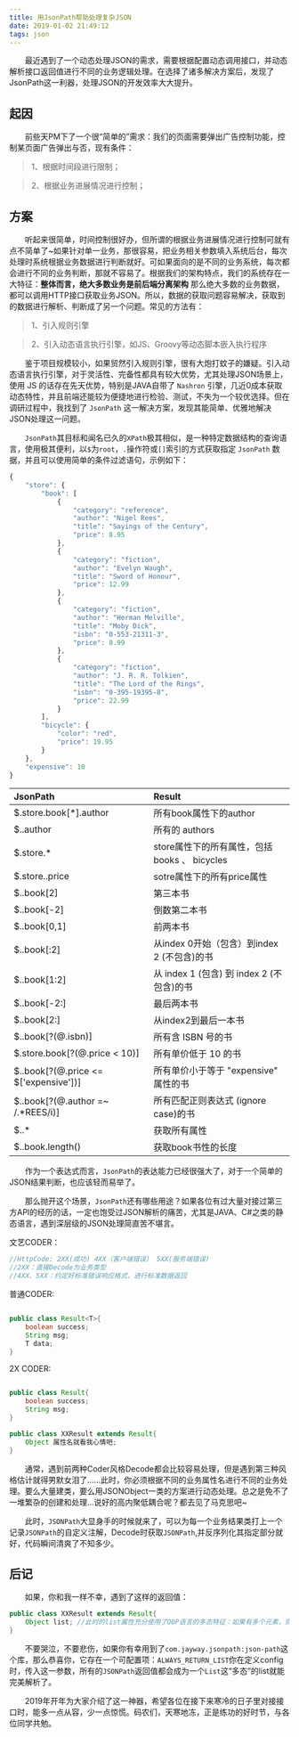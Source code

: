 ```yaml
---
title: 用JsonPath帮助处理复杂JSON
date: 2019-01-02 21:49:12
tags: json
---
```


&emsp;&emsp;最近遇到了一个动态处理JSON的需求，需要根据配置动态调用接口，并动态解析接口返回值进行不同的业务逻辑处理。在选择了诸多解决方案后，发现了JsonPath这一利器，处理JSON的开发效率大大提升。
<!-- more -->
## 起因
&emsp;&emsp;前些天PM下了一个很“简单的”需求：我们的页面需要弹出广告控制功能，控制某页面广告弹出与否，现有条件：
> 1、根据时间段进行限制；

>
> 2、根据业务进展情况进行控制；

## 方案
&emsp;&emsp;听起来很简单，时间控制很好办，但所谓的根据业务进展情况进行控制可就有点不简单了~如果针对单一业务，那很容易，把业务相关参数填入系统后台，每次处理时系统根据业务数据进行判断就好。可如果面向的是不同的业务系统，每次都会进行不同的业务判断，那就不容易了。根据我们的架构特点，我们的系统存在一大特征：**整体而言，绝大多数业务是前后端分离架构** 那么绝大多数的业务数据，都可以调用HTTP接口获取业务JSON。所以，数据的获取问题容易解决，获取到的数据进行解析、判断成了另一个问题。常见的方法有：
>1、引入规则引擎

>
>2、引入动态语言执行引擎，如JS、Groovy等动态脚本嵌入执行程序

&emsp;&emsp;鉴于项目规模较小，如果贸然引入规则引擎，很有大炮打蚊子的嫌疑。引入动态语言执行引擎，对于灵活性、完备性都具有较大优势，尤其处理JSON场景上，使用 JS 的话存在先天优势，特别是JAVA自带了  `Nashron`  引擎，几近0成本获取动态特性，并且前端还能较为便捷地进行检验、测试，不失为一个较优选择。但在调研过程中，我找到了  `JsonPath`  这一解决方案，发现其能简单、优雅地解决JSON处理这一问题。

&emsp;&emsp;`JsonPath`其目标和闻名已久的`XPath`极其相似，是一种特定数据结构的查询语言，使用极其便利，以`$`为`root`，`.`操作符或`[]`索引的方式获取指定 `JsonPath` 数据，并且可以使用简单的条件过滤语句，示例如下：

```javascript
{
    "store": {
        "book": [
            {
                "category": "reference",
                "author": "Nigel Rees",
                "title": "Sayings of the Century",
                "price": 8.95
            },
            {
                "category": "fiction",
                "author": "Evelyn Waugh",
                "title": "Sword of Honour",
                "price": 12.99
            },
            {
                "category": "fiction",
                "author": "Herman Melville",
                "title": "Moby Dick",
                "isbn": "0-553-21311-3",
                "price": 8.99
            },
            {
                "category": "fiction",
                "author": "J. R. R. Tolkien",
                "title": "The Lord of the Rings",
                "isbn": "0-395-19395-8",
                "price": 22.99
            }
        ],
        "bicycle": {
            "color": "red",
            "price": 19.95
        }
    },
    "expensive": 10
}
```

| JsonPath                   | Result |
| :------- | :----- |
| $.store.book[*].author     |所有book属性下的author     |
| $..author                  | 所有的 authors                         |
| $.store.*                  | store属性下的所有属性，包括 books 、 bicycles  |
| $.store..price             | sotre属性下的所有price属性         |
| $..book[2]                 | 第三本书                      |
| $..book[-2]                | 倒数第二本书            |
| $..book[0,1]               | 前两本书               |
| $..book[:2]                | 从index 0开始（包含）到index 2 (不包含)的书 |
| $..book[1:2]               | 从 index 1 (包含) 到 index 2 (不包含)的书 |
| $..book[-2:]               | 最后两本书                   |
| $..book[2:]                | 从index2到最后一本书          |
| $..book[?(@.isbn)]          | 所有含 ISBN 号的书         |
| $.store.book[?(@.price < 10)] |所有单价低于 10 的书  |
| $..book[?(@.price <= $['expensive'])] | 所有单价小于等于 "expensive" 属性的书  |
| $..book[?(@.author =~ /.*REES/i)] | 所有匹配正则表达式 (ignore case)的书  |
| $..*                        | 获取所有属性
| $..book.length()                 | 获取book书性的长度                   |

&emsp;&emsp;作为一个表达式而言，`JsonPath`的表达能力已经很强大了，对于一个简单的JSON结果判断，也应该轻而易举了。

&emsp;&emsp;那么抛开这个场景，`JsonPath`还有哪些用途？如果各位有过大量对接过第三方API的经历的话，一定也饱受过JSON解析的痛苦，尤其是JAVA、C#之类的静态语言，遇到深层级的JSON处理简直苦不堪言。

文艺CODER：
```javascript
//HttpCode: 2XX(成功) 4XX（客户端错误） 5XX(服务端错误)
//2XX：直接Decode为业务类型
//4XX、5XX：约定好标准错误响应格式，进行标准数据返回
```

普通CODER:

```JAVA

public class Result<T>{
    boolean success;
    String msg;
    T data;
}

```

2X CODER:

```JAVA

public class Result{
    boolean success;
    String msg;
}

public class XXResult extends Result{
    Object 属性名就看我心情吧;
}

```

&emsp;&emsp;通常，遇到前两种Coder风格Decode都会比较容易处理，但是遇到第三种风格估计就得男默女泪了......此时，你必须根据不同的业务属性名进行不同的业务处理。要么大量建类，要么用JSONObject一类的方案进行动态处理。总之是免不了一堆繁杂的创建和处理...说好的高内聚低耦合呢？都去见了马克思吧~

&emsp;&emsp;此时，`JSONPath`大显身手的时候就来了，可以为每一个业务结果类打上一个记录`JSONPath`的自定义注解，Decode时获取`JSONPath`,并反序列化其指定部分就好，代码瞬间清爽了不知多少。

## 后记

&emsp;&emsp;如果，你和我一样不幸，遇到了这样的返回值：

```JAVA
public class XXResult extends Result{
    Object list; //此时的list属性充分使用了OOP语言的多态特征：如果有多个元素，则为List<X>类型，如果只有一个元素，则为X类型
}
```
&emsp;&emsp;不要哭泣，不要悲伤，如果你有幸用到了`com.jayway.jsonpath:json-path`这个库，那么恭喜你，它存在一个可配置项：`ALWAYS_RETURN_LIST`你在定义config时，传入这一参数，所有的`JSONPath`返回值都会成为一个`List`这“多态”的list就能完美解析了。

&emsp;&emsp;2019年开年为大家介绍了这一神器，希望各位在接下来寒冷的日子里对接接口时，能多一点从容，少一点惊慌。码农们，天寒地冻，正是练功的好时节，与各位同学共勉。
